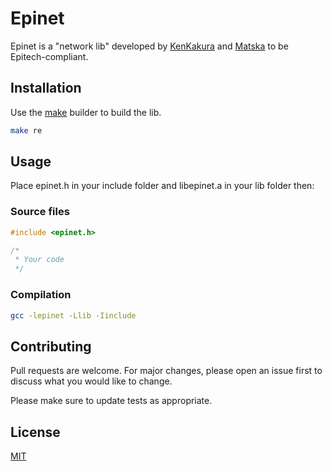 # Epinet

Epinet is a "network lib" developed by [KenKakura](https://github.com/KenKakura) and [Matska](https://github.com/matheo-lucak) to be Epitech-compliant.

## Installation

Use the [make](https://www.gnu.org/software/make/manual/make.html) builder to build the lib.

```bash
make re
```

## Usage

Place epinet.h in your include folder and libepinet.a in your lib folder then:

### Source files

```c
#include <epinet.h>

/*
 * Your code
 */
```

### Compilation

```bash
gcc -lepinet -Llib -Iinclude
```

## Contributing

Pull requests are welcome. For major changes, please open an issue first to discuss what you would like to change.

Please make sure to update tests as appropriate.

## License

[MIT](https://choosealicense.com/licenses/mit/)
